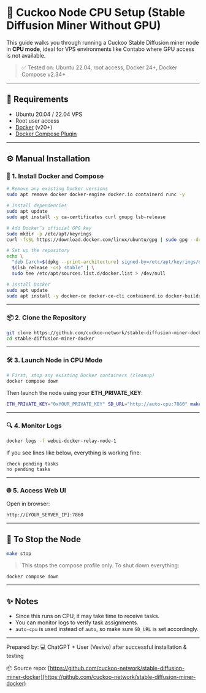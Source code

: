 # 🚀 Cuckoo Node CPU Setup (Stable Diffusion Miner Without GPU)

This guide walks you through running a Cuckoo Stable Diffusion miner node in **CPU mode**, ideal for VPS environments like Contabo where GPU access is not available.

> ✅ Tested on: Ubuntu 22.04, root access, Docker 24+, Docker Compose v2.34+

---

## 🧰 Requirements

- Ubuntu 20.04 / 22.04 VPS
- Root user access
- [Docker](https://docs.docker.com/engine/install/ubuntu/) (v20+)
- [Docker Compose Plugin](https://docs.docker.com/compose/install/linux/)

---

## ⚙️ Manual Installation

### 🧱 1. Install Docker and Compose

```bash
# Remove any existing Docker versions
sudo apt remove docker docker-engine docker.io containerd runc -y

# Install dependencies
sudo apt update
sudo apt install -y ca-certificates curl gnupg lsb-release

# Add Docker’s official GPG key
sudo mkdir -p /etc/apt/keyrings
curl -fsSL https://download.docker.com/linux/ubuntu/gpg | sudo gpg --dearmor -o /etc/apt/keyrings/docker.gpg

# Set up the repository
echo \ 
  "deb [arch=$(dpkg --print-architecture) signed-by=/etc/apt/keyrings/docker.gpg] https://download.docker.com/linux/ubuntu \
  $(lsb_release -cs) stable" | \
  sudo tee /etc/apt/sources.list.d/docker.list > /dev/null

# Install Docker
sudo apt update
sudo apt install -y docker-ce docker-ce-cli containerd.io docker-buildx-plugin docker-compose-plugin
```

---

### 📦 2. Clone the Repository

```bash
git clone https://github.com/cuckoo-network/stable-diffusion-miner-docker.git
cd stable-diffusion-miner-docker
```

---

### 🛠️ 3. Launch Node in CPU Mode

```bash
# First, stop any existing Docker containers (cleanup)
docker compose down
```

Then launch the node using your **ETH_PRIVATE_KEY**:

```bash
ETH_PRIVATE_KEY="0xYOUR_PRIVATE_KEY" SD_URL="http://auto-cpu:7860" make start-cpu
```

---

### 🔍 4. Monitor Logs

```bash
docker logs -f webui-docker-relay-node-1
```

If you see lines like below, everything is working fine:

```
check pending tasks
no pending tasks
```

---

### 🌐 5. Access Web UI

Open in browser:

```
http://[YOUR_SERVER_IP]:7860
```

---

## 🧼 To Stop the Node

```bash
make stop
```

> This stops the compose profile only. To shut down everything:

```bash
docker compose down
```

---

## ✨ Notes

- Since this runs on CPU, it may take time to receive tasks.
- You can monitor logs to verify task assignments.
- `auto-cpu` is used instead of `auto`, so make sure `SD_URL` is set accordingly.

---

Prepared by: 💻 ChatGPT + User (Vevivo) after successful installation & testing

📦 Source repo: [https://github.com/cuckoo-network/stable-diffusion-miner-docker](https://github.com/cuckoo-network/stable-diffusion-miner-docker)